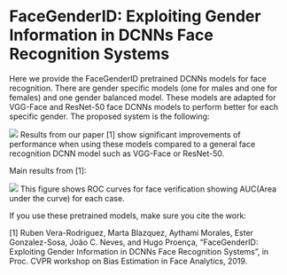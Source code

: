 # FaceGenderID: Exploiting Gender Information in DCNNs Face Recognition Systems

Here we provide the FaceGenderID pretrained DCNNs models for face recognition. There are gender specific models (one for males and one for females) and one gender balanced model. These models are adapted for VGG-Face and ResNet-50 face DCNNs models to perform better for each specific gender. The proposed system is the following: 

![](http://atvs.ii.uam.es/atvs/FaceGenderID_1.png )
Results from our paper [1] show significant improvements of performance when using these models compared to a general face recognition DCNN model such as VGG-Face or ResNet-50.

Main results from [1]:

![](http://atvs.ii.uam.es/atvs/FaceGenderID_2.png )
This figure shows ROC curves for face verification showing AUC(Area under the curve) for each case. 

If you use these pretrained models, make sure you cite the work:

[1] Ruben Vera-Rodriguez, Marta Blazquez, Aythami Morales, Ester Gonzalez-Sosa, João C. Neves, and Hugo Proença, “FaceGenderID: Exploiting Gender Information in DCNNs Face Recognition Systems”, in Proc. CVPR workshop on Bias Estimation in Face Analytics, 2019.
